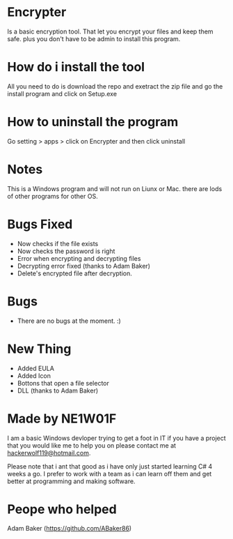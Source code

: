 # Encrypter
Is a basic encryption tool. That let you encrypt your files and keep them safe.
plus you don't have to be admin to install this program.

# How do i install the tool
All you need to do is download the repo and exetract the zip file
and go the install program and click on Setup.exe

# How to uninstall the program
Go setting > apps > click on Encrypter and then click uninstall

# Notes
This is a Windows program and will not run on Liunx or Mac.
there are lods of other programs for other OS.

# Bugs Fixed

- Now checks if the file exists
- Now checks the password is right
- Error when encrypting and decrypting files
- Decrypting error fixed (thanks to Adam Baker)
- Delete's encrypted file after decryption.

# Bugs

- There are no bugs at the moment. :)

# New Thing
- Added EULA
- Added Icon
- Bottons that open a file selector
- DLL (thanks to Adam Baker)

# Made by NE1W01F
I am a basic Windows devloper trying to get a foot in IT
if you have a project that you would like me to help you
on please contact me at hackerwolf119@hotmail.com.

Please note that i ant that good as i have only just started
learning C# 4 weeks a go. I prefer to work with a team as i
can learn off them and get better at programming and making
software.

# Peope who helped
Adam Baker (https://github.com/ABaker86)
